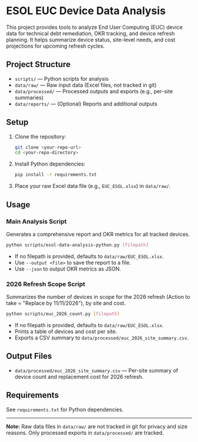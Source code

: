 # ESOL EUC Device Data Analysis

This project provides tools to analyze End User Computing (EUC) device data for technical debt remediation, OKR tracking, and device refresh planning. It helps summarize device status, site-level needs, and cost projections for upcoming refresh cycles.

## Project Structure

- `scripts/` — Python scripts for analysis
- `data/raw/` — Raw input data (Excel files, not tracked in git)
- `data/processed/` — Processed outputs and exports (e.g., per-site summaries)
- `data/reports/` — (Optional) Reports and additional outputs

## Setup

1. Clone the repository:
   ```sh
   git clone <your-repo-url>
   cd <your-repo-directory>
   ```
2. Install Python dependencies:
   ```sh
   pip install -r requirements.txt
   ```
3. Place your raw Excel data file (e.g., `EUC_ESOL.xlsx`) in `data/raw/`.

## Usage

### Main Analysis Script

Generates a comprehensive report and OKR metrics for all tracked devices.

```sh
python scripts/esol-data-analysis-python.py [filepath]
```
- If no filepath is provided, defaults to `data/raw/EUC_ESOL.xlsx`.
- Use `--output <file>` to save the report to a file.
- Use `--json` to output OKR metrics as JSON.

### 2026 Refresh Scope Script

Summarizes the number of devices in scope for the 2026 refresh (Action to take = "Replace by 11/11/2026"), by site and cost.

```sh
python scripts/euc_2026_count.py [filepath]
```
- If no filepath is provided, defaults to `data/raw/EUC_ESOL.xlsx`.
- Prints a table of devices and cost per site.
- Exports a CSV summary to `data/processed/euc_2026_site_summary.csv`.

## Output Files

- `data/processed/euc_2026_site_summary.csv` — Per-site summary of device count and replacement cost for 2026 refresh.

## Requirements

See `requirements.txt` for Python dependencies.

---

**Note:** Raw data files in `data/raw/` are not tracked in git for privacy and size reasons. Only processed exports in `data/processed/` are tracked. 